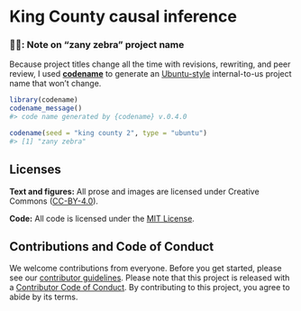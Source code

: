 
<!-- README.md is generated from README.qmd. Please edit that file -->

# King County causal inference

<!-- badges: start -->
<!-- badges: end -->

### 🤪🦓: Note on “zany zebra” project name

Because project titles change all the time with revisions, rewriting,
and peer review, I used [**codename**](http://svmiller.com/codename/) to
generate an [Ubuntu-style](https://wiki.ubuntu.com/DevelopmentCodeNames)
internal-to-us project name that won’t change.

``` r
library(codename)
codename_message()
#> code name generated by {codename} v.0.4.0

codename(seed = "king county 2", type = "ubuntu")
#> [1] "zany zebra"
```

## Licenses

**Text and figures:** All prose and images are licensed under Creative
Commons ([CC-BY-4.0](http://creativecommons.org/licenses/by/4.0/)).

**Code:** All code is licensed under the [MIT License](LICENSE.md).

## Contributions and Code of Conduct

We welcome contributions from everyone. Before you get started, please
see our [contributor guidelines](CONTRIBUTING.md). Please note that this
project is released with a [Contributor Code of
Conduct](https://contributor-covenant.org/version/2/0/CODE_OF_CONDUCT.html).
By contributing to this project, you agree to abide by its terms.
